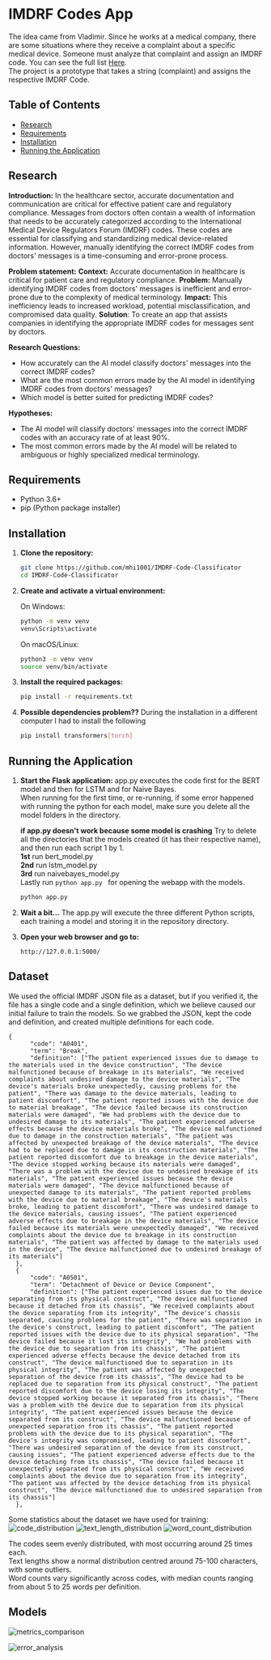 # IMDRF Codes App
The idea came from Vladimir. Since he works at a medical company, there are some situations where they receive a complaint about a specific medical device. Someone must analyze that complaint and assign an IMDRF code. You can see the full list [Here](https://www.imdrf.org/documents/terminologies-categorized-adverse-event-reporting-aer-terms-terminology-and-codes).  
The project is a prototype that takes a string (complaint) and assigns the respective IMDRF Code.  

## Table of Contents
- [Research](#research)
- [Requirements](#requirements)
- [Installation](#installation)
- [Running the Application](#running-the-application)

## Research

**Introduction:**
In the healthcare sector, accurate documentation and communication are critical for effective patient care and regulatory compliance. 
Messages from doctors often contain a wealth of information that needs to be accurately categorized according to the International Medical Device Regulators Forum (IMDRF) codes. 
These codes are essential for classifying and standardizing medical device-related information. 
However, manually identifying the correct IMDRF codes from doctors' messages is a time-consuming and error-prone process.

**Problem statement:**
**Context:** Accurate documentation in healthcare is critical for patient care and regulatory compliance.
**Problem:** Manually identifying IMDRF codes from doctors' messages is inefficient and error-prone due to the complexity of medical terminology.
**Impact:** This inefficiency leads to increased workload, potential misclassification, and compromised data quality.
**Solution**: To create an app that assists companies in identifying the appropriate IMDRF codes for messages sent by doctors.

**Research Questions:**
- How accurately can the AI model classify doctors' messages into the correct IMDRF codes?
- What are the most common errors made by the AI model in identifying IMDRF codes from doctors' messages?
- Which model is better suited for predicting IMDRF codes?

**Hypotheses:**
- The AI model will classify doctors' messages into the correct IMDRF codes with an accuracy rate of at least 90%.
- The most common errors made by the AI model will be related to ambiguous or highly specialized medical terminology.

## Requirements

- Python 3.6+
- pip (Python package installer)

## Installation

1. **Clone the repository:**

    ```bash
    git clone https://github.com/mhi1001/IMDRF-Code-Classificator
    cd IMDRF-Code-Classificator
    ```

2. **Create and activate a virtual environment:**

    On Windows:

    ```bash
    python -m venv venv
    venv\Scripts\activate
    ```

    On macOS/Linux:

    ```bash
    python3 -m venv venv
    source venv/bin/activate
    ```

3. **Install the required packages:**

    ```bash
    pip install -r requirements.txt
    ```
4. **Possible dependencies problem??**
    During the installation in a different computer I had to install the following
    ```bash
    pip install transformers[torch]
    ```

## Running the Application

1. **Start the Flask application:**
    app.py executes the code first for the BERT model and then for LSTM and for Naive Bayes.  
    When running for the first time, or re-running, if some error happened with running the python for each model, make sure you delete all the model folders in the directory.

    **if app.py doesn't work because some model is crashing**
   Try to delete all the directories that the models created (it has their respective name), and then run each script 1 by 1.  
   **1st** run bert_model.py  
   **2nd** run lstm_model.py  
   **3rd** run naivebayes_model.py  
   Lastly run ```python app.py ``` for opening the webapp with the models.  


    ```bash
    python app.py
    ```

3. **Wait a bit...** The app.py will execute the three different Python scripts, each training a model and storing it in the repository directory.

4. **Open your web browser and go to:**

    ```
    http://127.0.0.1:5000/
    ```

## Dataset

We used the official IMDRF JSON file as a dataset, but if you verified it, the file has a single code and a single definition, which we believe caused our initial failure to train the models. So we grabbed the JSON, kept the code and definition, and created multiple definitions for each code.

```
{
      "code": "A0401",
      "term": "Break",
      "definition": ["The patient experienced issues due to damage to the materials used in the device construction", "The device malfunctioned because of breakage in its materials", "We received complaints about undesired damage to the device materials", "The device's materials broke unexpectedly, causing problems for the patient", "There was damage to the device materials, leading to patient discomfort", "The patient reported issues with the device due to material breakage", "The device failed because its construction materials were damaged", "We had problems with the device due to undesired damage to its materials", "The patient experienced adverse effects because the device materials broke", "The device malfunctioned due to damage in the construction materials", "The patient was affected by unexpected breakage of the device materials", "The device had to be replaced due to damage in its construction materials", "The patient reported discomfort due to breakage in the device materials", "The device stopped working because its materials were damaged", "There was a problem with the device due to undesired breakage of its materials", "The patient experienced issues because the device materials were damaged", "The device malfunctioned because of unexpected damage to its materials", "The patient reported problems with the device due to material breakage", "The device's materials broke, leading to patient discomfort", "There was undesired damage to the device materials, causing issues", "The patient experienced adverse effects due to breakage in the device materials", "The device failed because its materials were unexpectedly damaged", "We received complaints about the device due to breakage in its construction materials", "The patient was affected by damage to the materials used in the device", "The device malfunctioned due to undesired breakage of its materials"]
  },
  {
      "code": "A0501",
      "term": "Detachment of Device or Device Component",
      "definition": ["The patient experienced issues due to the device separating from its physical construct", "The device malfunctioned because it detached from its chassis", "We received complaints about the device separating from its integrity", "The device's chassis separated, causing problems for the patient", "There was separation in the device's construct, leading to patient discomfort", "The patient reported issues with the device due to its physical separation", "The device failed because it lost its integrity", "We had problems with the device due to separation from its chassis", "The patient experienced adverse effects because the device detached from its construct", "The device malfunctioned due to separation in its physical integrity", "The patient was affected by unexpected separation of the device from its chassis", "The device had to be replaced due to separation from its physical construct", "The patient reported discomfort due to the device losing its integrity", "The device stopped working because it separated from its chassis", "There was a problem with the device due to separation from its physical integrity", "The patient experienced issues because the device separated from its construct", "The device malfunctioned because of unexpected separation from its chassis", "The patient reported problems with the device due to its physical separation", "The device's integrity was compromised, leading to patient discomfort", "There was undesired separation of the device from its construct, causing issues", "The patient experienced adverse effects due to the device detaching from its chassis", "The device failed because it unexpectedly separated from its physical construct", "We received complaints about the device due to separation from its integrity", "The patient was affected by the device detaching from its physical construct", "The device malfunctioned due to undesired separation from its chassis"]
  },
```
Some statistics about the dataset we have used for training:
![code_distribution](https://github.com/user-attachments/assets/868f7dde-5841-45eb-a5e9-9376231e73d6)
![text_length_distribution](https://github.com/user-attachments/assets/a28da1c1-aa7e-41b3-bf4d-08433b83ed5f)
![word_count_distribution](https://github.com/user-attachments/assets/10ccd393-cd70-4b90-aa3b-33dae3abd1fd)

The codes seem evenly distributed, with most occurring around 25 times each.  
Text lengths show a normal distribution centred around 75-100 characters, with some outliers.  
Word counts vary significantly across codes, with median counts ranging from about 5 to 25 words per definition.


## Models

![metrics_comparison](https://github.com/user-attachments/assets/906c64da-2c5a-4795-b092-047645070156)


![error_analysis](https://github.com/user-attachments/assets/5daf37c9-981e-406d-9fda-0e227b6b59de)



